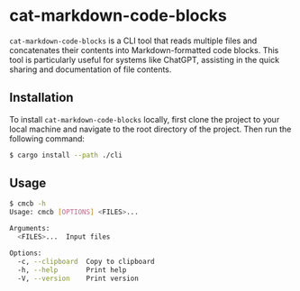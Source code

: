 # cat-markdown-code-blocks

`cat-markdown-code-blocks` is a CLI tool that reads multiple files and concatenates their contents into Markdown-formatted code blocks. This tool is particularly useful for systems like ChatGPT, assisting in the quick sharing and documentation of file contents.

## Installation

To install `cat-markdown-code-blocks` locally, first clone the project to your local machine and navigate to the root directory of the project. Then run the following command:

```sh
$ cargo install --path ./cli
```

## Usage

```sh
$ cmcb -h
Usage: cmcb [OPTIONS] <FILES>...

Arguments:
  <FILES>...  Input files

Options:
  -c, --clipboard  Copy to clipboard
  -h, --help       Print help
  -V, --version    Print version
```
